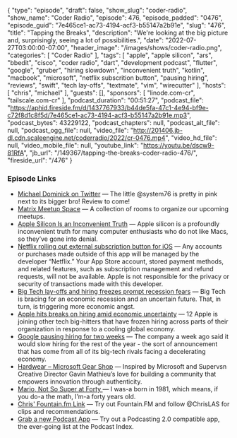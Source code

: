 {
  "type": "episode",
  "draft": false,
  "show_slug": "coder-radio",
  "show_name": "Coder Radio",
  "episode": 476,
  "episode_padded": "0476",
  "episode_guid": "7e465ce1-ac73-4194-acf3-b55147a2b91e",
  "slug": "476",
  "title": "Tapping the Breaks",
  "description": "We're looking at the big picture and, surprisingly, seeing a lot of possibilities.",
  "date": "2022-07-27T03:00:00-07:00",
  "header_image": "/images/shows/coder-radio.png",
  "categories": [
    "Coder Radio"
  ],
  "tags": [
    "apple",
    "apple silicon",
    "ars",
    "bbedit",
    "cisco",
    "coder radio",
    "dart",
    "development podcast",
    "flutter",
    "google",
    "gruber",
    "hiring slowdown",
    "inconvenient truth",
    "kotlin",
    "macbook",
    "microsoft",
    "netflix subscrition button",
    "pausing hiring",
    "reviews",
    "swift",
    "tech lay-offs",
    "textmate",
    "vim",
    "wirecutter"
  ],
  "hosts": [
    "chris",
    "michael"
  ],
  "guests": [],
  "sponsors": [
    "linode.com-cr",
    "tailscale.com-cr"
  ],
  "podcast_duration": "00:51:27",
  "podcast_file": "https://aphid.fireside.fm/d/1437767933/b44de5fa-47c1-4e94-bf9e-c72f8d1c8f5d/7e465ce1-ac73-4194-acf3-b55147a2b91e.mp3",
  "podcast_bytes": 43229122,
  "podcast_chapters": null,
  "podcast_alt_file": null,
  "podcast_ogg_file": null,
  "video_file": "http://201406.jb-dl.cdn.scaleengine.net/coderradio/2022/cr-0476.mp4",
  "video_hd_file": null,
  "video_mobile_file": null,
  "youtube_link": "https://youtu.be/dscw9-81RfA",
  "jb_url": "/149367/tapping-the-breaks-coder-radio-476/",
  "fireside_url": "/476"
}


### Episode Links

  * [Michael Dominick on Twitter](https://twitter.com/dominucco/status/1549791098058555393 "Michael Dominick on Twitter") — The little @system76 is pretty in pink next to its bigger bro! Review to come!
  * [Matrix Meetup Space](https://bit.ly/meetupmatrix "Matrix Meetup Space") — A collection of rooms to organize our upcoming meetups.
  * [Apple Silicon Is an Inconvenient Truth](https://daringfireball.net/linked/2022/07/23/apple-silicon-inconvenient-truth "Apple Silicon Is an Inconvenient Truth") — Apple silicon is a profoundly inconvenient truth for many computer enthusiasts who do not like Macs, so they’ve gone into denial.
  * [Netflix rolling out external subscription button for iOS](https://9to5mac.com/2022/07/22/netflix-external-subscription-ios/ "Netflix rolling out external subscription button for iOS") — Any accounts or purchases made outside of this app will be managed by the developer “Netflix.” Your App Store account, stored payment methods, and related features, such as subscription management and refund requests, will not be available. Apple is not responsible for the privacy or security of transactions made with this developer.
  * [Big Tech lay-offs and hiring freezes prompt recession fears](https://www.washingtonpost.com/technology/2022/07/23/big-tech-recession-concerns/ "Big Tech lay-offs and hiring freezes prompt recession fears") — Big Tech is bracing for an economic recession and an uncertain future. That, in turn, is triggering more economic angst.
  * [Apple hits breaks on hiring amid economic uncertainty](https://www.theregister.com/2022/07/19/apple_hiring_freeze/ "Apple hits breaks on hiring amid economic uncertainty") — 12 Apple is joining other tech big-hitters that have frozen hiring across parts of their organization in response to a cooling global economy.
  * [Google pausing hiring for two weeks](https://seekingalpha.com/news/3858641-google-pausing-hiring-for-two-weeks-report "Google pausing hiring for two weeks") — The company a week ago said it would slow hiring for the rest of the year - the sort of announcement that has come from all of its big-tech rivals facing a decelerating economy.
  * [Hardwear – Microsoft Gear Shop](https://gear.xbox.com/pages/hardwear "Hardwear – Microsoft Gear Shop") — Inspired by Microsoft and Supervsn Creative Director Gavin Mathieu’s love for building a community that empowers innovation through authenticity.
  * [Mario, Not So Super at Forty ](https://www.newyorker.com/magazine/2022/04/25/mario-not-so-super-at-forty "Mario, Not So Super at Forty ") — I was-a born in 1981, which means, if you do-a the math, I’m-a forty years old.
  * [Chris' Fountain.fm Link](https://fountain.fm/refer/chrislas-e72160c3c5 "Chris' Fountain.fm Link") — Try out Fountain.FM and follow @ChrisLAS for clips and recommendations. 
  * [Grab a new Podcast App](https://podcastindex.org/apps?appTypes=app&elements=Value "Grab a new Podcast App") — Try out a Podcasting 2.0 compatible app, the ever-going list at the Podcast Index.


